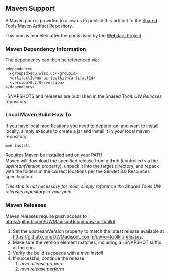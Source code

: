 ## Maven Support

A Maven pom is provided to allow us to publish this artifact to the [Shared Tools Maven Artifact Repository](https://wiki.doit.wisc.edu/confluence/display/ST/Maven+Repository+Manager).
  
This pom is modeled after the poms used by the [WebJars Project](http://www.webjars.org/). 

### Maven Dependency Information

The dependency can then be referenced via:

    <dependency>
      <groupId>edu.wisc.uc</groupId>
      <artifactId>uw-ui-toolkit</artifactId>
      <version>0.2.0</version>
    </dependency>
    
-SNAPSHOTS and releases are published in the Shared Tools *UW Releases* repository.

### Local Maven Build How To

If you have local modifications you need to depend on, and want to install locally, simply execute to create a jar and install
it in your local maven repository:

    mvn install

Requires Maven be installed and on your PATH.    
Maven will download the specified release from github (controlled via the *upstreamVersion* property), unpack it into
the target directory, and repack with the folders in the correct locations per the Servlet 3.0 Resources specification.

*This step is not necessary for most, simply reference the Shared Tools UW releases repository in your pom*.

### Maven Releases

Maven releases require push access to https://github.com/UWMadisonUcomm/uw-ui-toolkit.

1. Set the upstreamVersion property to match the latest release available at https://github.com/UWMadisonUcomm/uw-ui-toolkit/releases.
2. Make sure the version element matches, including a -SNAPSHOT suffix at the end.
3. Verify the build succeeds with a *mvn install*
4. If successful, continue the release:
    1. *mvn release:prepare*
    2. *mvn release:perform*
    
   
  
